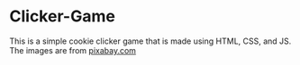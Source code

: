 # Clicker-Game

This is a simple cookie clicker game that is made using HTML, CSS, and JS.
The images are from [pixabay.com](https://pixabay.com/)
